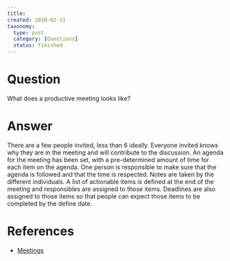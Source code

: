 ```yaml
---
title:
created: 2020-02-11
taxonomy:
  type: post
  category: [Questions]
  status: finished
---
```


# Question
What does a productive meeting looks like?

# Answer
There are a few people invited, less than 6 ideally. Everyone invited knows why they are in the meeting and will contribute to the discussion. An agenda for the meeting has been set, with a pre-determined amount of time for each item on the agenda. One person is responsible to make sure that the agenda is followed and that the time is respected. Notes are taken by the different individuals. A list of actionable items is defined at the end of the meeting and responsibles are assigned to those items. Deadlines are also assigned to those items so that people can expect those items to be completed by the define date.

# References
* [Meetings](../../../../../processes/meetings)
